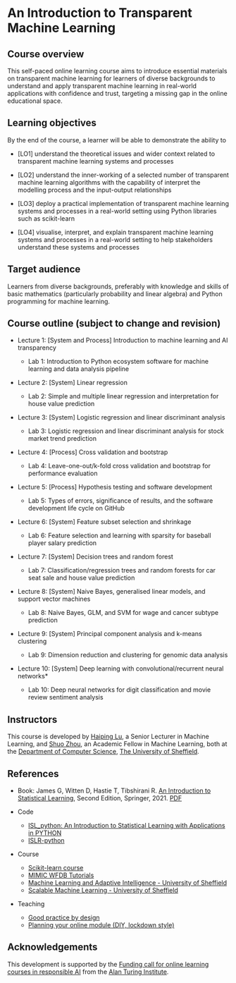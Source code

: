 # An Introduction to Transparent Machine Learning

## Course overview

This self-paced online learning course aims to introduce essential materials on transparent machine learning for learners of diverse backgrounds to understand and apply transparent machine learning in real-world applications with confidence and trust, targeting a missing gap in the online educational space.

## Learning objectives

By the end of the course, a learner will be able to demonstrate the ability to

- [LO1] understand the theoretical issues and wider context related to transparent machine learning systems and processes

- [LO2] understand the inner-working of a selected number of transparent machine learning algorithms with the capability of interpret the modelling process and the input-output relationships

- [LO3] deploy a practical implementation of transparent machine learning systems and processes in a real-world setting using Python libraries such as scikit-learn

- [LO4] visualise, interpret, and explain transparent machine learning systems and processes in a real-world setting to help stakeholders understand these systems and processes

## Target audience

Learners from diverse backgrounds, preferably with knowledge and skills of basic mathematics (particularly probability and linear algebra) and Python programming for machine learning.

## Course outline (subject to change and revision)

- Lecture 1: [System and Process] Introduction to machine learning and AI transparency
  - Lab 1: Introduction to Python ecosystem software for machine learning and data analysis pipeline

- Lecture 2: [System] Linear regression
  - Lab 2: Simple and multiple linear regression and interpretation for house value prediction

- Lecture 3: [System] Logistic regression and linear discriminant analysis
  - Lab 3: Logistic regression and linear discriminant analysis for stock market trend prediction

- Lecture 4: [Process] Cross validation and bootstrap
  - Lab 4: Leave-one-out/k-fold cross validation and bootstrap for performance evaluation

- Lecture 5: [Process] Hypothesis testing and software development
  - Lab 5: Types of errors, significance of results, and the software development life cycle on GitHub

- Lecture 6: [System] Feature subset selection and shrinkage
  - Lab 6: Feature selection and learning with sparsity for baseball player salary prediction

- Lecture 7: [System] Decision trees and random forest
  - Lab 7: Classification/regression trees and random forests for car seat sale and house value prediction

- Lecture 8: [System] Naive Bayes, generalised linear models, and support vector machines 
  - Lab 8: Naive Bayes, GLM, and SVM for wage and cancer subtype prediction

- Lecture 9: [System] Principal component analysis and k-means clustering 
  - Lab 9: Dimension reduction and clustering for genomic data analysis

- Lecture 10: [System] Deep learning with convolutional/recurrent neural networks*
  - Lab 10: Deep neural networks for digit classification and movie review sentiment analysis

## Instructors

This course is developed by [Haiping Lu](https://haipinglu.github.io/), a Senior Lecturer in Machine Learning, and [Shuo Zhou](https://sz144.github.io/), an Academic Fellow in Machine Learning, both at the [Department of Computer Science](https://www.sheffield.ac.uk/dcs), [The University of Sheffield](https://www.sheffield.ac.uk/).

## References

- Book: James G, Witten D, Hastie T, Tibshirani R. [An Introduction to Statistical Learning](https://www.statlearning.com/), Second Edition,  Springer, 2021. [PDF](https://hastie.su.domains/ISLR2/ISLRv2_website.pdf)
- Code
  - [ISL_python: An Introduction to Statistical Learning with Applications in PYTHON](https://github.com/qx0731/Sharing_ISL_python)
  - [ISLR-python](https://github.com/JWarmenhoven/ISLR-python)
- Course
  - [Scikit-learn course](https://inria.github.io/scikit-learn-mooc/index.html)
  - [MIMIC WFDB Tutorials](https://wfdb.io/mimic_wfdb_tutorials/) 
  - [Machine Learning and Adaptive Intelligence - University of Sheffield](https://github.com/maalvarezl/MLAI)
  - [Scalable Machine Learning - University of Sheffield](https://github.com/haipinglu/ScalableML)

- Teaching
  - [Good practice by design](https://onlinelearning.london.ac.uk/2020/06/08/good-practice-by-design/)
  - [Planning your online module (DIY, lockdown style)](https://onlinelearning.london.ac.uk/2020/05/24/planning-your-online-module-diy-lockdown-style/)

## Acknowledgements

This development is supported by the [Funding call for online learning courses in responsible AI](https://www.turing.ac.uk/funding-call-online-learning-courses-responsible-ai) from the [Alan Turing Institute](https://www.turing.ac.uk/).
